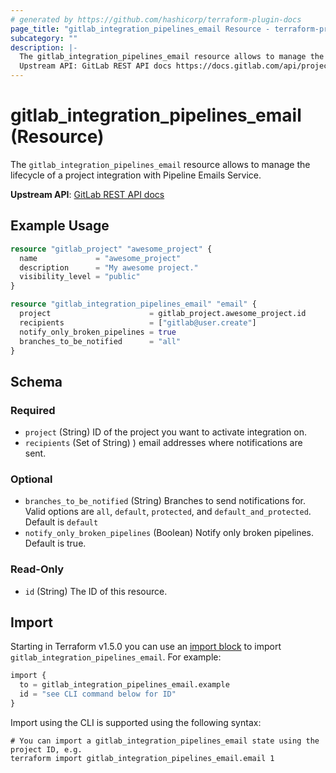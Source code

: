 ```yaml
---
# generated by https://github.com/hashicorp/terraform-plugin-docs
page_title: "gitlab_integration_pipelines_email Resource - terraform-provider-gitlab"
subcategory: ""
description: |-
  The gitlab_integration_pipelines_email resource allows to manage the lifecycle of a project integration with Pipeline Emails Service.
  Upstream API: GitLab REST API docs https://docs.gitlab.com/api/project_integrations/#pipeline-status-emails
---
```


# gitlab_integration_pipelines_email (Resource)

The `gitlab_integration_pipelines_email` resource allows to manage the lifecycle of a project integration with Pipeline Emails Service.

**Upstream API**: [GitLab REST API docs](https://docs.gitlab.com/api/project_integrations/#pipeline-status-emails)

## Example Usage

```terraform
resource "gitlab_project" "awesome_project" {
  name             = "awesome_project"
  description      = "My awesome project."
  visibility_level = "public"
}

resource "gitlab_integration_pipelines_email" "email" {
  project                      = gitlab_project.awesome_project.id
  recipients                   = ["gitlab@user.create"]
  notify_only_broken_pipelines = true
  branches_to_be_notified      = "all"
}
```

<!-- schema generated by tfplugindocs -->
## Schema

### Required

- `project` (String) ID of the project you want to activate integration on.
- `recipients` (Set of String) ) email addresses where notifications are sent.

### Optional

- `branches_to_be_notified` (String) Branches to send notifications for. Valid options are `all`, `default`, `protected`, and `default_and_protected`. Default is `default`
- `notify_only_broken_pipelines` (Boolean) Notify only broken pipelines. Default is true.

### Read-Only

- `id` (String) The ID of this resource.

## Import

Starting in Terraform v1.5.0 you can use an [import block](https://developer.hashicorp.com/terraform/language/import) to import `gitlab_integration_pipelines_email`. For example:
```terraform
import {
  to = gitlab_integration_pipelines_email.example
  id = "see CLI command below for ID"
}
```

Import using the CLI is supported using the following syntax:

```shell
# You can import a gitlab_integration_pipelines_email state using the project ID, e.g.
terraform import gitlab_integration_pipelines_email.email 1
```
